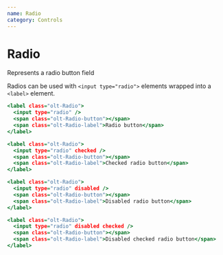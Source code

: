 ```yaml
---
name: Radio
category: Controls
---
```


# Radio

Represents a radio button field

Radios can be used with `<input type="radio">` elements wrapped into a `<label>` element.

```1.html
<label class="olt-Radio">
  <input type="radio" />
  <span class="olt-Radio-button"></span>
  <span class="olt-Radio-label">Radio button</span>
</label>

<label class="olt-Radio">
  <input type="radio" checked />
  <span class="olt-Radio-button"></span>
  <span class="olt-Radio-label">Checked radio button</span>
</label>

<label class="olt-Radio">
  <input type="radio" disabled />
  <span class="olt-Radio-button"></span>
  <span class="olt-Radio-label">Disabled radio button</span>
</label>

<label class="olt-Radio">
  <input type="radio" disabled checked />
  <span class="olt-Radio-button"></span>
  <span class="olt-Radio-label">Disabled checked radio button</span>
</label>
```